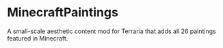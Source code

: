# MinecraftPaintings
A small-scale aesthetic content mod for Terraria that adds all 26 paintings featured in Minecraft.
